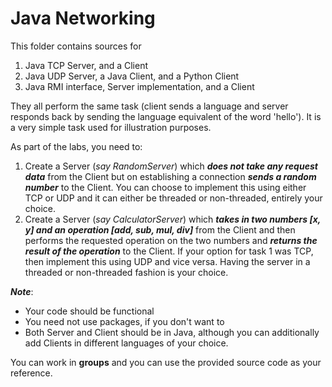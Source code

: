 # Java Networking 
This folder contains sources for 
1. Java TCP Server, and a Client
2. Java UDP Server, a Java Client, and a Python Client
3. Java RMI interface, Server implementation, and a Client

They all perform the same task (client sends a language and server responds back by sending the language equivalent of the word 'hello'). It is a very simple task used for illustration purposes. 

As part of the labs, you need to:

1. Create a Server (*say RandomServer*) which **_does not take any request data_** from the Client but on establishing a connection **_sends a random number_** to the Client. You can choose to implement this using either TCP or UDP and it can either be threaded or non-threaded, entirely your choice.
2. Create a Server (*say CalculatorServer*) which **_takes in two numbers [x, y] and an operation [add, sub, mul, div]_** from the Client and then performs the requested operation on the two numbers and **_returns the result of the operation_** to the Client. If your option for task 1 was TCP, then implement this using UDP and vice versa. Having the server in a threaded or non-threaded fashion is your choice.

**_Note_**:
* Your code should be functional 
* You need not use packages, if you don't want to
* Both Server and Client should be in Java, although you can additionally add Clients in different languages of your choice. 

You can work in **groups** and you can use the provided source code as your reference. 
